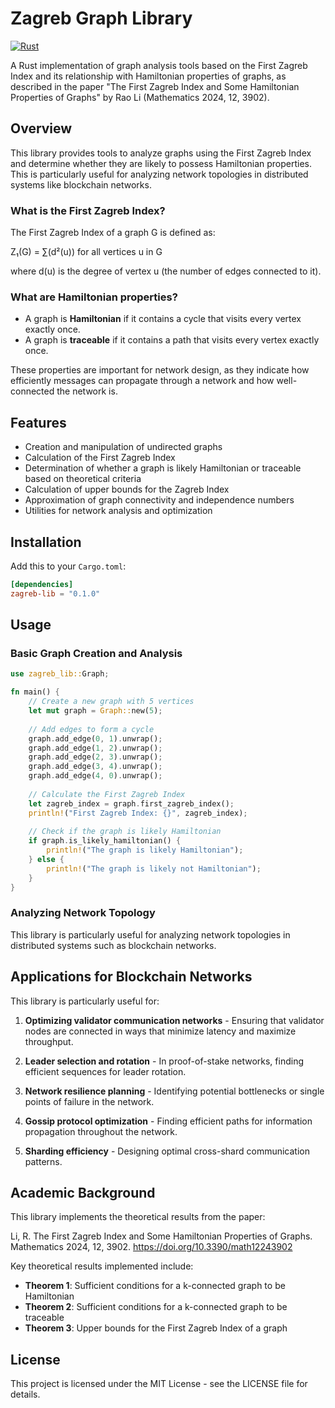 # Zagreb Graph Library

[![Rust](https://github.com/wkennedy/zagreb-lib/actions/workflows/rust.yml/badge.svg)](https://github.com/wkennedy/zagreb-lib/actions/workflows/rust.yml)

A Rust implementation of graph analysis tools based on the First Zagreb Index and its relationship with Hamiltonian properties of graphs, as described in the paper "The First Zagreb Index and Some Hamiltonian Properties of Graphs" by Rao Li (Mathematics 2024, 12, 3902).

## Overview

This library provides tools to analyze graphs using the First Zagreb Index and determine whether they are likely to possess Hamiltonian properties. This is particularly useful for analyzing network topologies in distributed systems like blockchain networks.

### What is the First Zagreb Index?

The First Zagreb Index of a graph G is defined as:

Z₁(G) = ∑(d²(u)) for all vertices u in G

where d(u) is the degree of vertex u (the number of edges connected to it).

### What are Hamiltonian properties?

- A graph is **Hamiltonian** if it contains a cycle that visits every vertex exactly once.
- A graph is **traceable** if it contains a path that visits every vertex exactly once.

These properties are important for network design, as they indicate how efficiently messages can propagate through a network and how well-connected the network is.

## Features

- Creation and manipulation of undirected graphs
- Calculation of the First Zagreb Index
- Determination of whether a graph is likely Hamiltonian or traceable based on theoretical criteria
- Calculation of upper bounds for the Zagreb Index
- Approximation of graph connectivity and independence numbers
- Utilities for network analysis and optimization

## Installation

Add this to your `Cargo.toml`:

```toml
[dependencies]
zagreb-lib = "0.1.0"
```

## Usage

### Basic Graph Creation and Analysis

```rust
use zagreb_lib::Graph;

fn main() {
    // Create a new graph with 5 vertices
    let mut graph = Graph::new(5);
    
    // Add edges to form a cycle
    graph.add_edge(0, 1).unwrap();
    graph.add_edge(1, 2).unwrap();
    graph.add_edge(2, 3).unwrap();
    graph.add_edge(3, 4).unwrap();
    graph.add_edge(4, 0).unwrap();
    
    // Calculate the First Zagreb Index
    let zagreb_index = graph.first_zagreb_index();
    println!("First Zagreb Index: {}", zagreb_index);
    
    // Check if the graph is likely Hamiltonian
    if graph.is_likely_hamiltonian() {
        println!("The graph is likely Hamiltonian");
    } else {
        println!("The graph is likely not Hamiltonian");
    }
}
```

### Analyzing Network Topology

This library is particularly useful for analyzing network topologies in distributed systems such as blockchain networks.

## Applications for Blockchain Networks

This library is particularly useful for:

1. **Optimizing validator communication networks** - Ensuring that validator nodes are connected in ways that minimize latency and maximize throughput.

2. **Leader selection and rotation** - In proof-of-stake networks, finding efficient sequences for leader rotation.

3. **Network resilience planning** - Identifying potential bottlenecks or single points of failure in the network.

4. **Gossip protocol optimization** - Finding efficient paths for information propagation throughout the network.

5. **Sharding efficiency** - Designing optimal cross-shard communication patterns.

## Academic Background

This library implements the theoretical results from the paper:

Li, R. The First Zagreb Index and Some Hamiltonian Properties of Graphs. Mathematics 2024, 12, 3902. https://doi.org/10.3390/math12243902

Key theoretical results implemented include:

- **Theorem 1**: Sufficient conditions for a k-connected graph to be Hamiltonian
- **Theorem 2**: Sufficient conditions for a k-connected graph to be traceable
- **Theorem 3**: Upper bounds for the First Zagreb Index of a graph

## License

This project is licensed under the MIT License - see the LICENSE file for details.